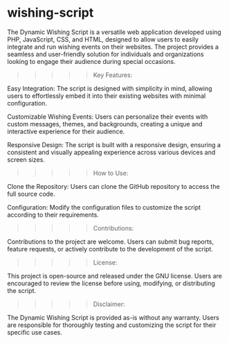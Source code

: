# wishing-script
The Dynamic Wishing Script is a versatile web application developed using PHP, JavaScript, CSS, and HTML, designed to allow users to easily integrate and run wishing events on their websites. The project provides a seamless and user-friendly solution for individuals and organizations looking to engage their audience during special occasions.

>>>>>Key Features:

Easy Integration: The script is designed with simplicity in mind, allowing users to effortlessly embed it into their existing websites with minimal configuration.

Customizable Wishing Events: Users can personalize their events with custom messages, themes, and backgrounds, creating a unique and interactive experience for their audience.

Responsive Design: The script is built with a responsive design, ensuring a consistent and visually appealing experience across various devices and screen sizes.

>>>>>How to Use:

Clone the Repository: Users can clone the GitHub repository to access the full source code.

Configuration: Modify the configuration files to customize the script according to their requirements.

>>>>>Contributions:

Contributions to the project are welcome. Users can submit bug reports, feature requests, or actively contribute to the development of the script.

>>>>>License:

This project is open-source and released under the GNU license. Users are encouraged to review the license before using, modifying, or distributing the script.

>>>>>Disclaimer:

The Dynamic Wishing Script is provided as-is without any warranty. Users are responsible for thoroughly testing and customizing the script for their specific use cases.
